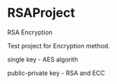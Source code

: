 # RSAProject
RSA Encryption

Test project for Encryption method.

single key - AES algorith

public-private key - RSA and ECC

